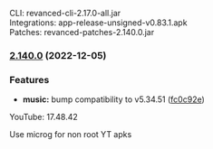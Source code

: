 CLI: revanced-cli-2.17.0-all.jar  
Integrations: app-release-unsigned-v0.83.1.apk  
Patches: revanced-patches-2.140.0.jar  
### [2.140.0](https://github.com/revanced/revanced-patches/compare/v2.139.0...v2.140.0) (2022-12-05)
### Features
* **music:** bump compatibility to v5.34.51 ([fc0c92e](https://github.com/revanced/revanced-patches/commit/fc0c92e2b68a2d93a02f4577aeb864955b1b5701))

  
YouTube: 17.48.42  

Use microg for non root YT apks  
